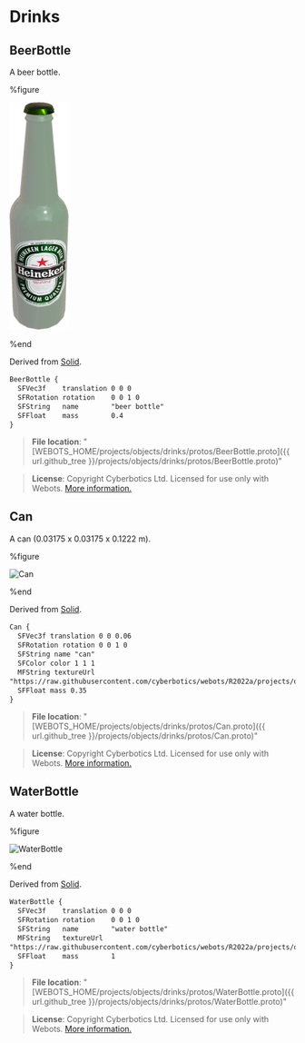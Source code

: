 # Drinks

## BeerBottle

A beer bottle.

%figure

![BeerBottle](images/objects/drinks/BeerBottle/model.thumbnail.png)

%end

Derived from [Solid](../reference/solid.md).

```
BeerBottle {
  SFVec3f    translation 0 0 0
  SFRotation rotation    0 0 1 0
  SFString   name        "beer bottle"
  SFFloat    mass        0.4
}
```

> **File location**: "[WEBOTS\_HOME/projects/objects/drinks/protos/BeerBottle.proto]({{ url.github_tree }}/projects/objects/drinks/protos/BeerBottle.proto)"

> **License**: Copyright Cyberbotics Ltd. Licensed for use only with Webots.
[More information.](https://cyberbotics.com/webots_assets_license)

## Can

A can (0.03175 x 0.03175 x 0.1222 m).

%figure

![Can](images/objects/drinks/Can/model.thumbnail.png)

%end

Derived from [Solid](../reference/solid.md).

```
Can {
  SFVec3f translation 0 0 0.06
  SFRotation rotation 0 0 1 0
  SFString name "can"
  SFColor color 1 1 1
  MFString textureUrl "https://raw.githubusercontent.com/cyberbotics/webots/R2022a/projects/objects/drinks/protos/textures/can_base_color.jpg"
  SFFloat mass 0.35
}
```

> **File location**: "[WEBOTS\_HOME/projects/objects/drinks/protos/Can.proto]({{ url.github_tree }}/projects/objects/drinks/protos/Can.proto)"

> **License**: Copyright Cyberbotics Ltd. Licensed for use only with Webots.
[More information.](https://cyberbotics.com/webots_assets_license)

## WaterBottle

A water bottle.

%figure

![WaterBottle](images/objects/drinks/WaterBottle/model.thumbnail.png)

%end

Derived from [Solid](../reference/solid.md).

```
WaterBottle {
  SFVec3f    translation 0 0 0
  SFRotation rotation    0 0 1 0
  SFString   name        "water bottle"
  MFString   textureUrl  "https://raw.githubusercontent.com/cyberbotics/webots/R2022a/projects/objects/drinks/protos/textures/evian.png"
  SFFloat    mass        1
}
```

> **File location**: "[WEBOTS\_HOME/projects/objects/drinks/protos/WaterBottle.proto]({{ url.github_tree }}/projects/objects/drinks/protos/WaterBottle.proto)"

> **License**: Copyright Cyberbotics Ltd. Licensed for use only with Webots.
[More information.](https://cyberbotics.com/webots_assets_license)

